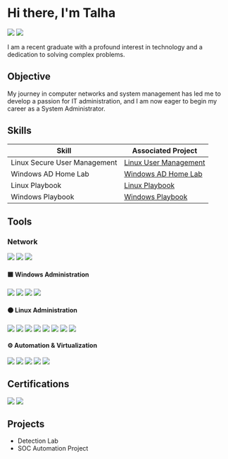 # Hi there, I'm Talha
<a href="https://www.linkedin.com/in/talha45"><img src="https://img.shields.io/badge/-LinkedIn-0072b1?&style=for-the-badge&logo=linkedin&logoColor=white" /></a>
<a href="https://tryhackme.com/p/TLh4S"><img src="https://img.shields.io/badge/-TryHackMe-212C42?&style=for-the-badge&logo=tryhackme&logoColor=white" /></a>



I am a recent graduate with a profound interest in technology and a dedication to solving complex problems.

## Objective

My journey in computer networks and system management has led me to develop a passion for IT administration, and I am now eager to begin my career as a System Administrator.  


## Skills

| Skill                        | Associated Project |
|-------------------------------|--------------------|
| Linux Secure User Management | [Linux User Management](https://google.com) |
| Windows AD Home Lab          | [Windows AD Home Lab](https://google.com) |
| Linux Playbook               | [Linux Playbook](https://google.com) |
| Windows Playbook             | [Windows Playbook](https://google.com) |






## Tools

### Network
<div>
   <img src="https://img.shields.io/badge/-Wireshark-1679A7?&style=for-the-badge&logo=Wireshark&logoColor=white" />
<img src="https://img.shields.io/badge/-Suricata-EF3B2D?&style=for-the-badge&logo=Suricata&logoColor=white" />
<img src="https://img.shields.io/badge/-Zeek-777BB4?&style=for-the-badge&logo=Zeek&logoColor=white" />


</div>

#### 🟦 Windows Administration
<div>
   <img src="https://img.shields.io/badge/-Windows_Server-0078D6?&style=for-the-badge&logo=windows&logoColor=white" />
   <img src="https://img.shields.io/badge/-Active_Directory-003366?&style=for-the-badge&logo=windows&logoColor=white" />
   <img src="https://img.shields.io/badge/-Group_Policy-0078D7?&style=for-the-badge&logo=windows&logoColor=white" />
   <img src="https://img.shields.io/badge/-PowerShell-5391FE?&style=for-the-badge&logo=powershell&logoColor=white" />
</div>

#### 🟠 Linux Administration
<div>
   <img src="https://img.shields.io/badge/-User_&_Group_Management-4EAA25?&style=for-the-badge&logo=linux&logoColor=white" />
   <img src="https://img.shields.io/badge/-Permissions_&_ACLs-555555?&style=for-the-badge&logo=linux&logoColor=white" />
   <img src="https://img.shields.io/badge/-Systemd_Services-FF6C37?&style=for-the-badge&logo=linux&logoColor=white" />
   <img src="https://img.shields.io/badge/-Networking_(IP,DNS,Firewall)-1679A7?&style=for-the-badge&logo=linux&logoColor=white" />
   <img src="https://img.shields.io/badge/-Log_Analysis_(journalctl,dmesg)-777BB4?&style=for-the-badge&logo=linux&logoColor=white" />
   <img src="https://img.shields.io/badge/-SELinux_AppArmor-FF0000?&style=for-the-badge&logo=linux&logoColor=white" />
   <img src="https://img.shields.io/badge/-Shell_Tools_(awk,sed,grep)-00B140?&style=for-the-badge&logo=gnu-bash&logoColor=white" />
   <img src="https://img.shields.io/badge/-LVM_&_Disk_Management-444444?&style=for-the-badge&logo=linux&logoColor=white" />
</div>

#### ⚙️ Automation & Virtualization

<div>
   <img src="https://img.shields.io/badge/-Bash_Scripting-4EAA25?&style=for-the-badge&logo=gnu-bash&logoColor=white" />
   <img src="https://img.shields.io/badge/-PowerShell_Scripting-5391FE?&style=for-the-badge&logo=powershell&logoColor=white" />
   <img src="https://img.shields.io/badge/-Ansible-EE0000?&style=for-the-badge&logo=ansible&logoColor=white" />
   <img src="https://img.shields.io/badge/-VMware-607078?&style=for-the-badge&logo=vmware&logoColor=white" />
   <img src="https://img.shields.io/badge/-VirtualBox-183A61?&style=for-the-badge&logo=virtualbox&logoColor=white" />
</div>

## Certifications

<div>
<img src="https://img.shields.io/badge/-Security%2B-FF0000?&style=for-the-badge&logo=CompTIA&logoColor=white" />
<img src="https://img.shields.io/badge/-Google%20Cybersecurity-4285F4?&style=for-the-badge&logo=Google&logoColor=white" />

</div>

## Projects
- Detection Lab
- SOC Automation Project
